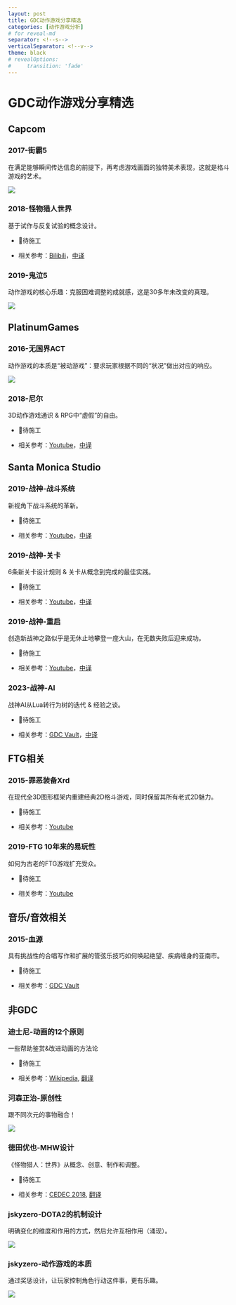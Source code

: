 ```yaml
---
layout: post
title: GDC动作游戏分享精选
categories: [动作游戏分析]
# for reveal-md
separator: <!--s-->
verticalSeparator: <!--v-->
theme: black
# revealOptions:
#     transition: 'fade'
---
```


# GDC动作游戏分享精选

<!--s-->

## Capcom


<!--v-->

### 2017-街霸5

在满足能够瞬间传达信息的前提下，再考虑游戏画面的独特美术表现，这就是格斗游戏的艺术。

![](/assets/img/skill/GDC/1.png)


<!--v-->


### 2018-怪物猎人世界

基于试作与反复试验的概念设计。

+ 🚧待施工

+ 相关参考：[Bilibili](https://www.bilibili.com/video/BV1vW411u7NN)，[中译](https://www.gcores.com/videos/174499)


<!--v-->

### 2019-鬼泣5

动作游戏的核心乐趣：克服困难调整的成就感，这是30多年未改变的真理。

![](/assets/img/skill/GDC/2.png)


<!--s-->

## PlatinumGames

<!--v-->

### 2016-无国界ACT

动作游戏的本质是“被动游戏”：要求玩家根据不同的“状况”做出对应的响应。

![](/assets/img/skill/GDC/3.png)


<!--v-->

### 2018-尼尔

3D动作游戏通识 & RPG中“虚假”的自由。

+ 🚧待施工

+ 相关参考：[Youtube](https://www.youtube.com/watch?v=jKbH9i5axxU)，[中译](https://www.bilibili.com/read/cv3530623/)


<!--s-->

<!-- ## KOEI TECMO -->


<!--v-->

<!-- ### 2017-仁王

从测试中调整游戏。

+ 🚧待施工

+ 相关参考：[Youtube](https://www.youtube.com/watch?v=bqCSzO15VME) -->


<!--s-->

<!-- ## Nintendo -->


<!--v-->

<!-- ### 1999-宫本茂

游戏是一个更大、更广阔的世界的一部分。

+ 🚧待施工

+ 相关参考：[Youtube](https://www.youtube.com/watch?v=a9DlhDRZ0yA) -->

<!--v-->

<!-- ### 2005-岩田聪

玩家之心

+ 🚧待施工

+ 相关参考：[Youtube](https://www.youtube.com/watch?v=RMrj8gdUfCU)，[中译](https://www.bilibili.com/video/BV1FA41147j7) -->


<!--v-->

<!-- ### 2017-Zelda:BotW

勇气三角，革新玩法；智慧三角，想法落地；力量三角，美学统一。

+ 🚧待施工

+ 相关参考：[Youtube](https://www.youtube.com/watch?v=QyMsF31NdNc)，[中译](https://cowlevel.net/article/2091350)，[中译2](http://www.gamelook.com.cn/2022/12/504104) -->


<!--s-->
## Santa Monica Studio


<!--v-->

### 2019-战神-战斗系统

新视角下战斗系统的革新。

+ 🚧待施工

+ 相关参考：[Youtube](https://www.youtube.com/watch?v=hE5tWF-Ou2k)，[中译](https://indienova.com/indie-game-development/evolving-combat-in-god-of-war-for-a-new-perspective/)


<!--v-->

### 2019-战神-关卡

6条新关卡设计规则 & 关卡从概念到完成的最佳实践。

+ 🚧待施工

+ 相关参考：[Youtube](https://www.youtube.com/watch?v=eSB29qx6sWw)，[中译](http://www.gamelook.com.cn/2021/06/445171)

<!--v-->

### 2019-战神-重启

创造新战神之路似乎是无休止地攀登一座大山，在无数失败后迎来成功。

+ 🚧待施工

+ 相关参考：[Youtube](https://www.youtube.com/watch?v=aIb-Lt7WX_s)，[中译](https://www.bilibili.com/video/av50616216)


<!--v-->

### 2023-战神-AI

战神AI从Lua转行为树的迭代 & 经验之谈。

+ 🚧待施工

+ 相关参考：[GDC Vault](https://www.gdcvault.com/play/1029286/Preparing-AI-Systems-for-God)，[中译](https://zhuanlan.zhihu.com/p/627081489)

<!--s-->


## FTG相关


<!--v-->

<!-- ### 2014-骷髅女孩

如何在2D游戏中获得最清晰、最流畅的动画并使其与游戏玩法配合。

+ 🚧待施工

+ 相关参考：[Youtube](https://www.youtube.com/watch?v=bqCSzO15VME) -->

<!--v-->

<!-- ### 2015-骷髅女孩

2D传统动画演示，Skullgirls的动画制作方式。

+ 🚧待施工

+ 相关参考：[Youtube](https://www.youtube.com/watch?v=z-5djm1pRpU) -->


<!--v-->

### 2015-罪恶装备Xrd

在现代全3D图形框架内重建经典2D格斗游戏，同时保留其所有老式2D魅力。

+ 🚧待施工

+ 相关参考：[Youtube](https://www.youtube.com/watch?v=yhGjCzxJV3E)


<!--v-->

### 2019-FTG 10年来的易玩性

如何为古老的FTG游戏扩充受众。

+ 🚧待施工

+ 相关参考：[Youtube](https://www.youtube.com/watch?v=yhGjCzxJV3E)


<!--s-->

<!-- ## 其他工作室

### 师傅的美术风格 -->


## 音乐/音效相关


<!--v-->

### 2015-血源

具有挑战性的合唱写作和扩展的管弦乐技巧如何唤起绝望、疾病缠身的亚南市。

+ 🚧待施工

+ 相关参考：[GDC Vault](https://gdcvault.com/play/1023339/The-Gothic-Horror-Music-of)


<!--s-->
## 非GDC


<!--v-->

### 迪士尼-动画的12个原则

一些帮助鉴赏&改进动画的方法论

+ 🚧待施工

+ 相关参考：[Wikipedia](https://en.wikipedia.org/wiki/Twelve_basic_principles_of_animation), [翻译](https://www.bloopanimation.com/zh/the-12-principles-of-animation/)


<!--v-->

### 河森正治-原创性

跟不同次元的事物融合！

![](/assets/img/skill/GDC/4.png)


<!--v-->

### 徳田优也-MHW设计

《怪物猎人：世界》从概念、创意、制作和调整。

+ 🚧待施工

+ 相关参考：[CEDEC 2018](https://cedil.cesa.or.jp/cedil_sessions/view/1942), [翻译](https://www.bilibili.com/video/BV1LM4y1n7Pd)

<!--v-->

### jskyzero-DOTA2的机制设计

明确变化的维度和作用的方式，然后允许互相作用（涌现）。

![](/assets/img/gameplay/dota2/1.png)


### jskyzero-动作游戏的本质

通过奖惩设计，让玩家控制角色行动这件事，更有乐趣。

![](/assets/img/act/2022/xmind-0.png)
